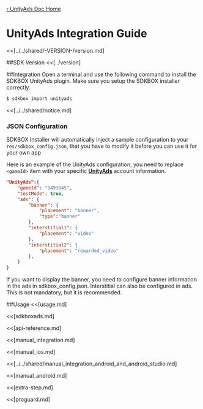 [&#8249; UnityAds Doc Home](./)

<h1>UnityAds Integration Guide</h1>
<<[../../shared/-VERSION-/version.md]

##SDK Version
<<[../version]

##Integration
Open a terminal and use the following command to install the SDKBOX UnityAds plugin. Make sure you setup the SDKBOX installer correctly.
```bash
$ sdkbox import unityads
```

<<[../../shared/notice.md]

<!--## Configuration
<<[../../shared/sdkbox_cloud.md]
<<[../../shared/remote_application_config.md]-->

### JSON Configuration
SDKBOX Installer will automatically inject a sample configuration to your `res/sdkbox_config.json`, that you have to modify it before you can use it for your own app

Here is an example of the UnityAds configuration, you need to replace `<gameId>` item with your specific [__UnityAds__](https://unityads.unity3d.com/admin/) account information.
```json
"UnityAds":{
    "gameId": "1493045",
    "testMode": true,
    "ads": {
        "banner": {
            "placement": "banner",
            "type":"banner"
        },
        "interstitial1": {
            "placement": "video"
        },
        "interstitial2": {
            "placement": "rewarded_video"
        },
    }
}
```

If you want to display the banner, you need to configure banner information in the ads in sdkbox_config.json.
Interstitial can also be configured in ads. This is not mandatory, but it is recommended.

<!--<<[sdkbox-config-encrypt.md]-->

##Usage
<<[usage.md]

<<[sdkboxads.md]

<<[api-reference.md]

<<[manual_integration.md]

<<[manual_ios.md]

<<[../../shared/manual_integration_android_and_android_studio.md]

<<[manual_android.md]

<<[extra-step.md]

<<[proguard.md]
